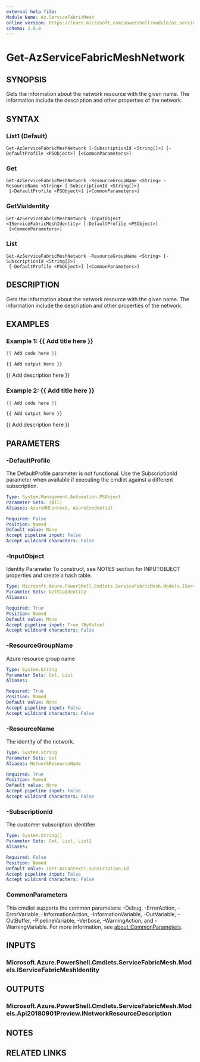 ```yaml
---
external help file:
Module Name: Az.ServiceFabricMesh
online version: https://learn.microsoft.com/powershell/module/az.servicefabricmesh/get-azservicefabricmeshnetwork
schema: 2.0.0
---
```


# Get-AzServiceFabricMeshNetwork

## SYNOPSIS
Gets the information about the network resource with the given name.
The information include the description and other properties of the network.

## SYNTAX

### List1 (Default)
```
Get-AzServiceFabricMeshNetwork [-SubscriptionId <String[]>] [-DefaultProfile <PSObject>] [<CommonParameters>]
```

### Get
```
Get-AzServiceFabricMeshNetwork -ResourceGroupName <String> -ResourceName <String> [-SubscriptionId <String[]>]
 [-DefaultProfile <PSObject>] [<CommonParameters>]
```

### GetViaIdentity
```
Get-AzServiceFabricMeshNetwork -InputObject <IServiceFabricMeshIdentity> [-DefaultProfile <PSObject>]
 [<CommonParameters>]
```

### List
```
Get-AzServiceFabricMeshNetwork -ResourceGroupName <String> [-SubscriptionId <String[]>]
 [-DefaultProfile <PSObject>] [<CommonParameters>]
```

## DESCRIPTION
Gets the information about the network resource with the given name.
The information include the description and other properties of the network.

## EXAMPLES

### Example 1: {{ Add title here }}
```powershell
{{ Add code here }}
```

```output
{{ Add output here }}
```

{{ Add description here }}

### Example 2: {{ Add title here }}
```powershell
{{ Add code here }}
```

```output
{{ Add output here }}
```

{{ Add description here }}

## PARAMETERS

### -DefaultProfile
The DefaultProfile parameter is not functional.
Use the SubscriptionId parameter when available if executing the cmdlet against a different subscription.

```yaml
Type: System.Management.Automation.PSObject
Parameter Sets: (All)
Aliases: AzureRMContext, AzureCredential

Required: False
Position: Named
Default value: None
Accept pipeline input: False
Accept wildcard characters: False
```

### -InputObject
Identity Parameter
To construct, see NOTES section for INPUTOBJECT properties and create a hash table.

```yaml
Type: Microsoft.Azure.PowerShell.Cmdlets.ServiceFabricMesh.Models.IServiceFabricMeshIdentity
Parameter Sets: GetViaIdentity
Aliases:

Required: True
Position: Named
Default value: None
Accept pipeline input: True (ByValue)
Accept wildcard characters: False
```

### -ResourceGroupName
Azure resource group name

```yaml
Type: System.String
Parameter Sets: Get, List
Aliases:

Required: True
Position: Named
Default value: None
Accept pipeline input: False
Accept wildcard characters: False
```

### -ResourceName
The identity of the network.

```yaml
Type: System.String
Parameter Sets: Get
Aliases: NetworkResourceName

Required: True
Position: Named
Default value: None
Accept pipeline input: False
Accept wildcard characters: False
```

### -SubscriptionId
The customer subscription identifier

```yaml
Type: System.String[]
Parameter Sets: Get, List, List1
Aliases:

Required: False
Position: Named
Default value: (Get-AzContext).Subscription.Id
Accept pipeline input: False
Accept wildcard characters: False
```

### CommonParameters
This cmdlet supports the common parameters: -Debug, -ErrorAction, -ErrorVariable, -InformationAction, -InformationVariable, -OutVariable, -OutBuffer, -PipelineVariable, -Verbose, -WarningAction, and -WarningVariable. For more information, see [about_CommonParameters](http://go.microsoft.com/fwlink/?LinkID=113216).

## INPUTS

### Microsoft.Azure.PowerShell.Cmdlets.ServiceFabricMesh.Models.IServiceFabricMeshIdentity

## OUTPUTS

### Microsoft.Azure.PowerShell.Cmdlets.ServiceFabricMesh.Models.Api20180901Preview.INetworkResourceDescription

## NOTES

## RELATED LINKS

